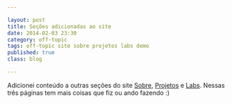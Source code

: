```yaml
---

layout: post
title: Seções adicionadas ao site
date: 2014-02-03 23:30
category: off-topic
tags: off-topic site sobre projetos labs demo
published: true
class: blog

---
```


Adicionei conteúdo a outras seções do site [Sobre](/sobre), [Projetos](/projetos) e [Labs](/labs). Nessas três páginas tem mais coisas que fiz ou ando fazendo :)